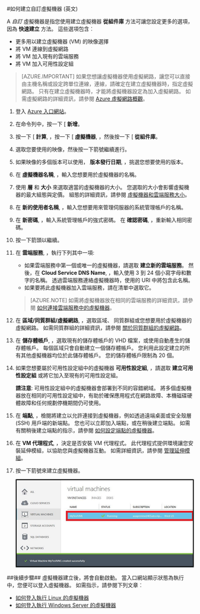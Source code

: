 #如何建立自訂虛擬機器 (英文)

A *自訂* 虛擬機器是指您使用建立虛擬機器 **從組件庫** 方法可讓您設定更多的選項，因為 **快速建立** 方法。 這些選項包含︰

- 更多用以建立虛擬機器 (VM) 的映像選擇
- 將 VM 連線到虛擬網路
- 將 VM 加入現有的雲端服務
- 將 VM 加入可用性設定組

> [AZURE.IMPORTANT] 如果您想讓虛擬機器使用虛擬網路，讓您可以直接由主機名稱或設定跨單位連線，連線，請確定在建立虛擬機器時，指定虛擬網路。 只有在建立虛擬機器時，才能將虛擬機器設定為加入虛擬網路。 如需虛擬網路的詳細資訊，請參閱 [Azure 虛擬網路概觀](http://go.microsoft.com/fwlink/p/?LinkID=294063)。

1. 登入 [Azure 入口網站](http://manage.windowsazure.com)。

2. 在命令列中，按一下 [ **新增**。

3. 按一下 [ **計算**, ，按一下 [ **虛擬機器**, ，然後按一下 [ **從組件庫**。

4. 選取您要使用的映像，然後按一下箭號繼續進行。

5. 如果映像的多個版本可以使用， **版本發行日期**, ，挑選您想要使用的版本。

6. 在 **虛擬機器名稱**, ，輸入您想要用於虛擬機器的名稱。

7. 使用 **層** 和 **大小** 來選取適當的虛擬機器的大小。 您選取的大小會影響虛擬機器的最大組態與定價。 組態的詳細資訊，請參閱 [虛擬機器和雲端服務大小](http://go.microsoft.com/fwlink/p/?LinkID=389844)。

8. 在 **新的使用者名稱**, ，輸入您想要用來管理伺服器的系統管理帳戶的名稱。

9. 在 **新密碼**, ，輸入系統管理帳戶的強式密碼。 在 **確認密碼**, ，重新輸入相同密碼。

10. 按一下箭頭以繼續。

11. 在 **雲端服務**, ，執行下列其中一項:

    - 如果雲端服務中第一個或唯一的虛擬機器，請選取 **建立新的雲端服務**。 然後，在 **Cloud Service DNS Name**, ，輸入使用 3 到 24 個小寫字母和數字的名稱。 透過雲端服務連絡虛擬機器時，使用的 URI 中將包含此名稱。
    - 如果要將此虛擬機器加入雲端服務，請在清單中選取它。

    > [AZURE.NOTE] 如需將虛擬機器放在相同的雲端服務的詳細資訊，請參閱 [如何連接雲端服務中的虛擬機器](http://www.windowsazure.com/manage/windows/how-to-guides/connect-to-a-cloud-service/)。

12. 在 **區域/同質群組/虛擬網路**, ，選取區域、 同質群組或您想要用於虛擬機器的虛擬網路。 如需同質群組的詳細資訊，請參閱 [關於同質群組的虛擬網路](../virtual-network/virtual-networks-migrate-to-regional-vnet.md)。

13. 在 **儲存體帳戶**, ，選取現有的儲存體帳戶的 VHD 檔案，或使用自動產生的儲存體帳戶。 每個區域只會自動建立一個儲存體帳戶。 您利用此設定建立的所有其他虛擬機器均位於此儲存體帳戶。 您的儲存體帳戶限制為 20 個。

14. 如果您想要屬於可用性設定組中的虛擬機器 **可用性設定組**, ，請選取 **建立可用性設定組** 或將它加入至現有的可用性設定組。

    **請注意**: 可用性設定組中的虛擬機器會部署到不同的容錯網域。 將多個虛擬機器放在相同的可用性設定組中，有助於確保應用程式在網路故障、本機磁碟硬體故障和任何規劃停機期間仍可使用。

15.  在 **端點**, ，檢閱將建立以允許連接到虛擬機器，例如透過遠端桌面或安全殼層 (SSH) 用戶端的新端點。 您也可以立即加入端點，或在稍後建立端點。 如需有關稍後建立端點的指示，請參閱 [如何設定端點的虛擬機器](../articles/virtual-machines/virtual-machines-set-up-endpoints.md)。

16.  在 **VM 代理程式**, ，決定是否安裝 VM 代理程式。 此代理程式提供環境讓您安裝延伸模組，以協助您與虛擬機器互動。 如需詳細資訊，請參閱 [管理延伸模組](http://go.microsoft.com/FWLink/p/?LinkID=390493)。

17. 按一下箭號來建立虛擬機器。

    ![成功建立自訂虛擬機器](./media/howto-custom-create-vm/VMSuccessWindows.png)

##後續步驟##
虛擬機器建立後，將會自動啟動。 當入口網站顯示狀態為執行中，您便可以登入虛擬機器。 如需指示，請參閱下列文章︰

- [如何登入執行 Linux 的虛擬機器](../articles/virtual-machines/virtual-machines-linux-how-to-log-on.md)
- [如何登入執行 Windows Server 的虛擬機器](../articles/virtual-machines/virtual-machines-log-on-windows-server.md)

